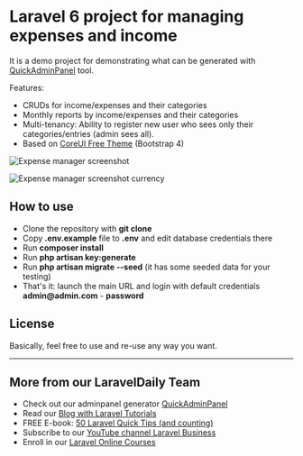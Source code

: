 # Laravel 6 project for managing expenses and income

It is a demo project for demonstrating what can be generated with [QuickAdminPanel](https://quickadminpanel.com) tool.

Features:
- CRUDs for income/expenses and their categories
- Monthly reports by income/expenses and their categories
- Multi-tenancy: Ability to register new user who sees only their categories/entries (admin sees all).
- Based on [CoreUI Free Theme](https://coreui.io) (Bootstrap 4)

![Expense manager screenshot](https://laraveldaily.com/wp-content/uploads/2019/09/laravel-expenses-manager-reports.png)

![Expense manager screenshot currency](https://laraveldaily.com/wp-content/uploads/2019/09/laravel-expenses-manager-table.png)

## How to use

- Clone the repository with __git clone__
- Copy __.env.example__ file to __.env__ and edit database credentials there
- Run __composer install__
- Run __php artisan key:generate__
- Run __php artisan migrate --seed__ (it has some seeded data for your testing)
- That's it: launch the main URL and login with default credentials __admin@admin.com__ - __password__

## License

Basically, feel free to use and re-use any way you want.

---

## More from our LaravelDaily Team

- Check out our adminpanel generator [QuickAdminPanel](https://quickadminpanel.com)
- Read our [Blog with Laravel Tutorials](https://laraveldaily.com)
- FREE E-book: [50 Laravel Quick Tips (and counting)](https://laraveldaily.com/free-e-book-40-laravel-quick-tips-and-counting/)
- Subscribe to our [YouTube channel Laravel Business](https://www.youtube.com/channel/UCTuplgOBi6tJIlesIboymGA)
- Enroll in our [Laravel Online Courses](https://laraveldaily.teachable.com/)
